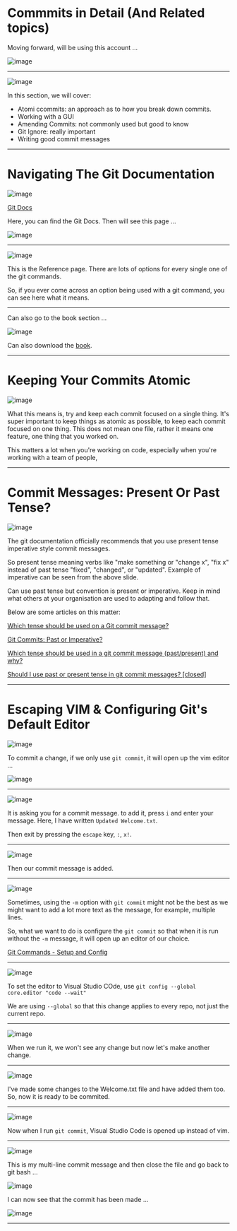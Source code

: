 # Commmits in Detail (And Related topics)

Moving forward, will be using this account ...

![image](https://user-images.githubusercontent.com/107522496/215349407-567a55c0-38ba-49e2-b88b-b0b5e707effa.png)

---

![image](https://user-images.githubusercontent.com/107522496/215349748-32ed9aad-9beb-4e7f-83ce-5f67ccba6747.png)

In this section, we will cover: 

* Atomi ccommits: an approach as to how you break down commits.
* Working with a GUI
* Amending Commits: not commonly used but good to know  
* Git Ignore: really important 
* Writing good commit messages 


---

# Navigating The Git Documentation

![image](https://user-images.githubusercontent.com/107522496/215350216-b3e88165-43dc-4b5a-8372-f8458e784177.png)

[Git Docs](https://git-scm.com/)

Here, you can find the Git Docs. Then will see this page ...

![image](https://user-images.githubusercontent.com/107522496/215350467-bcbfe1a2-b838-4aed-8253-34c44a340d47.png)

---

![image](https://user-images.githubusercontent.com/107522496/215350490-2fc7af56-9660-40a5-89af-f58250e98bd8.png)

This is the Reference page. There are lots of options for every single one of the git commands.

So, if you ever come across an option being used with a git command, you can see here what it means. 

---

Can also  go to the book section ...

![image](https://user-images.githubusercontent.com/107522496/215350654-e324e4da-8496-4bf0-8902-cd08686494a7.png)

Can also download the [book](https://git-scm.com/book/en/v2).

---

# Keeping Your Commits Atomic

![image](https://user-images.githubusercontent.com/107522496/215350807-72cab1e5-ec3e-4b5f-ac16-74687687a8d8.png)

What this means is, try and keep each commit focused on a single thing. It's super important to keep things as atomic as possible, to keep each commit focused on one thing. This does not mean one file, rather it means one feature, one thing that you worked on.

This matters a lot when you're working on code, especially when you're working with a team of people,

---

# Commit Messages: Present Or Past Tense?

![image](https://user-images.githubusercontent.com/107522496/215351788-12f16801-f390-4944-a3cf-c8b4e0dfcbec.png)

The git documentation officially recommends that you use present tense imperative style commit messages.

So present tense meaning verbs like "make something or "change x", "fix x" instead of past tense "fixed", "changed", or "updated". Example of imperative can be seen from the above slide. 

Can use past tense but convention is present or imperative. Keep in mind what others at your organisation are used to adapting and follow that. 

Below are some articles on this matter: 

[Which tense should be used on a Git commit message?](https://medium.com/@corrodedlotus/which-tense-should-be-used-on-a-git-commit-message-121cb641134b)

[Git Commits: Past or Imperative?](https://www.danclarke.com/git-tense)

[Which tense should be used in a git commit message (past/present) and why?](https://www.quora.com/Which-tense-should-be-used-in-a-git-commit-message-past-present-and-why)

[Should I use past or present tense in git commit messages? [closed]](https://stackoverflow.com/questions/3580013/should-i-use-past-or-present-tense-in-git-commit-messages)

---

# Escaping VIM & Configuring Git's Default Editor

![image](https://user-images.githubusercontent.com/107522496/215353017-34676319-3d53-411b-a312-197b1277cfc8.png)

To commit a change, if we only use `git commit`, it will open up the vim editor ...

![image](https://user-images.githubusercontent.com/107522496/215353043-0695ee3e-5c71-4a31-80a1-0bd95cbdab19.png)

---

![image](https://user-images.githubusercontent.com/107522496/215353110-a44b2566-5986-4cfe-83c3-b3b3b1a369eb.png)

It is asking you for a commit message. to add it, press `i` and enter your message. Here, I have written `Updated Welcome.txt`.

Then exit by pressing the `escape` key, `:`, `x!`.  

---

![image](https://user-images.githubusercontent.com/107522496/215353210-8e262d43-a467-451b-a409-b33a972bae39.png)

Then our commit message is added.

---

![image](https://user-images.githubusercontent.com/107522496/215353271-e05ef76e-fe54-48bb-8353-f1ed258b0444.png)

Sometimes, using the `-m` option with `git commit` might not be the best as we might want to add a lot more text as the message, for example, multiple lines. 


So, what we want to do is configure the `git commit` so that when it is run without the `-m` message, it will open up an editor of our choice.

[Git Commands - Setup and Config](https://git-scm.com/book/en/v2/Appendix-C%3A-Git-Commands-Setup-and-Config)


---

![image](https://user-images.githubusercontent.com/107522496/215353455-fc4a7404-800a-4aa8-bdc3-5be47615899b.png)


To set the editor to Visual Studio COde, use `git config --global core.editor "code --wait"`

We are using `--global` so that this change applies to every repo, not just the current repo. 

---

![image](https://user-images.githubusercontent.com/107522496/215353606-1c770594-9a27-4814-ae79-0956fbcd0390.png)

When we run it, we won't see any change but now let's make another change. 

---

![image](https://user-images.githubusercontent.com/107522496/215353653-8afaa854-53c4-4ded-8e98-7d77549eae8f.png)

I've made some changes to the Welcome.txt file and have added them too. So, now it is ready to be commited. 

---

![image](https://user-images.githubusercontent.com/107522496/215353754-d6c1ab56-244b-409f-9941-d76966fe1a79.png)

Now when I run `git commit`, Visual Studio Code is opened up instead of vim.

---

![image](https://user-images.githubusercontent.com/107522496/215353882-e33e3973-17b1-4cad-8a34-30e2797fa061.png)

This is my multi-line commit message and then close the file and go back to git bash ...

![image](https://user-images.githubusercontent.com/107522496/215353930-c217fa15-bc88-4e9a-9f01-fcff702ce9ae.png)

I can now see that the commit has been made ...

![image](https://user-images.githubusercontent.com/107522496/215353957-1f77c20b-e1b8-450a-9504-a8cacdad58b1.png)

---





































